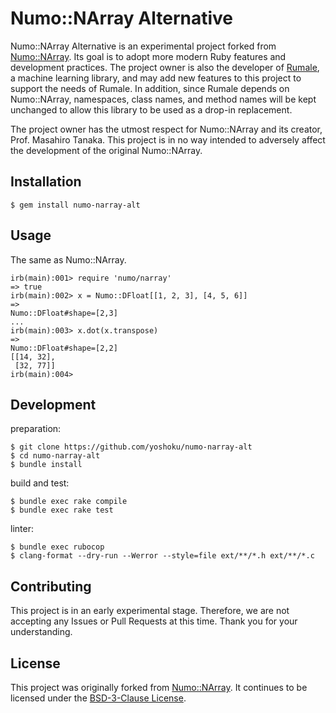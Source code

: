 # Numo::NArray Alternative

Numo::NArray Alternative is an experimental project forked from [Numo::NArray](https://github.com/ruby-numo/numo-narray).
Its goal is to adopt more modern Ruby features and development practices.
The project owner is also the developer of [Rumale](https://github.com/yoshoku/rumale), a machine learning library,
and may add new features to this project to support the needs of Rumale.
In addition, since Rumale depends on Numo::NArray, namespaces, class names, and method names will be kept unchanged
to allow this library to be used as a drop-in replacement.

The project owner has the utmost respect for Numo::NArray and its creator, Prof. Masahiro Tanaka.
This project is in no way intended to adversely affect the development of the original Numo::NArray.

## Installation

```shell
$ gem install numo-narray-alt
```

## Usage

The same as Numo::NArray.

```irb
irb(main):001> require 'numo/narray'
=> true
irb(main):002> x = Numo::DFloat[[1, 2, 3], [4, 5, 6]]
=>
Numo::DFloat#shape=[2,3]
...
irb(main):003> x.dot(x.transpose)
=>
Numo::DFloat#shape=[2,2]
[[14, 32],
 [32, 77]]
irb(main):004>
```

## Development

preparation:

```shell
$ git clone https://github.com/yoshoku/numo-narray-alt
$ cd numo-narray-alt
$ bundle install
```

build and test:

```
$ bundle exec rake compile
$ bundle exec rake test
```

linter:

```shell
$ bundle exec rubocop
$ clang-format --dry-run --Werror --style=file ext/**/*.h ext/**/*.c
```

## Contributing

This project is in an early experimental stage.
Therefore, we are not accepting any Issues or Pull Requests at this time.
Thank you for your understanding.

## License

This project was originally forked from [Numo::NArray](https://github.com/ruby-numo/numo-narray).
It continues to be licensed under the [BSD-3-Clause License](https://github.com/yoshoku/numo-narray-alt/blob/main/LICENSE).
